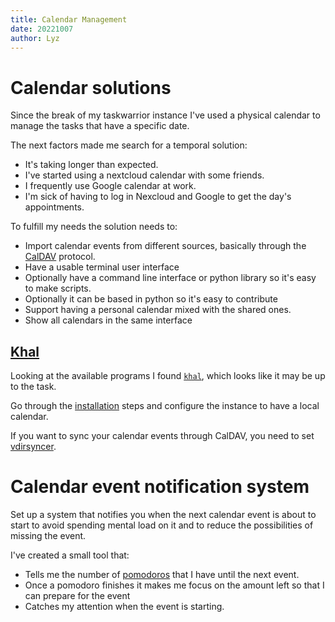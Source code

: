 ```yaml
---
title: Calendar Management
date: 20221007
author: Lyz
---
```


# Calendar solutions
Since the break of my taskwarrior instance I've used a physical calendar to
manage the tasks that have a specific date. 

The next factors made me search for a temporal solution:

* It's taking longer than expected.
* I've started using a nextcloud calendar with some friends.
* I frequently use Google calendar at work.
* I'm sick of having to log in Nexcloud and Google to get the day's
    appointments.

To fulfill my needs the solution needs to:

* Import calendar events from different sources, basically through
    the [CalDAV](http://en.wikipedia.org/wiki/CalDAV) protocol.
* Have a usable terminal user interface
* Optionally have a command line interface or python library so it's easy to make scripts.
* Optionally it can be based in python so it's easy to contribute
* Support having a personal calendar mixed with the shared ones.
* Show all calendars in the same interface

## [Khal](khal.md)

Looking at the available programs I found [`khal`](khal.md), which looks like
it may be up to the task.

Go through the [installation](khal.md#installation) steps and configure the
instance to have a local calendar.

If you want to sync your calendar events through CalDAV, you need to set
[vdirsyncer](vdirsyncer.md).

# Calendar event notification system
Set up a system that notifies you when the next calendar event is about to start to avoid spending mental load on it and to reduce the possibilities of missing the event.

I've created a small tool that:

- Tells me the number of [pomodoros](roadmap_tools.md#pomodoro) that I have until the next event.
- Once a pomodoro finishes it makes me focus on the amount left so that I can prepare for the event
- Catches my attention when the event is starting.
